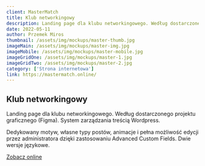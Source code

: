 ```yaml
---
client: MasterMatch
title: Klub networkingowy
description: Landing page dla klubu networkingowego. Według dostarczonego projektu graficznego (Figma). System zarządzania treścią Wordpress. 
date: 2022-05-11
author: Przemek Miros
thumbnail: /assets/img/mockups/master-thumb.jpg
imageMain: /assets/img/mockups/master-img.jpg
imageMobile: /assets/img/mockups/master-mobile.jpg
imageGridOne: /assets/img/mockups/master-1.jpg
imageGridTwo: /assets/img/mockups/master-2.jpg
category: ['Strona internetowa']
link: https://mastermatch.online/
---
```


## Klub networkingowy

Landing page dla klubu networkingowego. Według dostarczonego projektu graficznego (Figma). System zarządzania treścią Wordpress. 

Dedykowany motyw, własne typy postów, animacje i pełna możliwość edycji przez administratora dzięki zastosowaniu Advanced Custom Fields. Dwie wersje językowe.

<a href="https://mastermatch.online/" title="Zobacz online" target="_blank" class="button" rel="nofollow">Zobacz online</a>